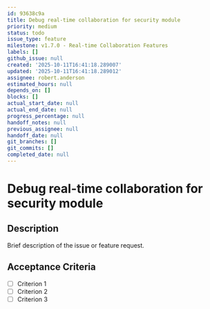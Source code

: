 ```yaml
---
id: 93638c9a
title: Debug real-time collaboration for security module
priority: medium
status: todo
issue_type: feature
milestone: v1.7.0 - Real-time Collaboration Features
labels: []
github_issue: null
created: '2025-10-11T16:41:18.289007'
updated: '2025-10-11T16:41:18.289012'
assignee: robert.anderson
estimated_hours: null
depends_on: []
blocks: []
actual_start_date: null
actual_end_date: null
progress_percentage: null
handoff_notes: null
previous_assignee: null
handoff_date: null
git_branches: []
git_commits: []
completed_date: null
---
```


# Debug real-time collaboration for security module

## Description

Brief description of the issue or feature request.

## Acceptance Criteria

- [ ] Criterion 1
- [ ] Criterion 2
- [ ] Criterion 3